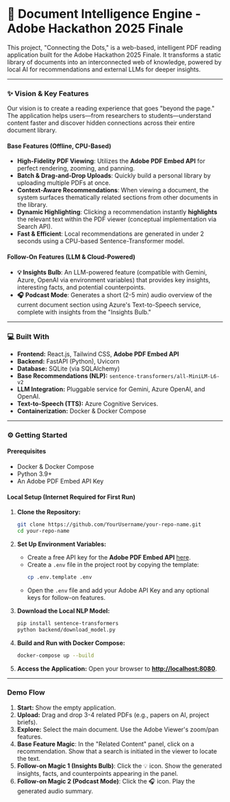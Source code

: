# 🚀 Document Intelligence Engine - Adobe Hackathon 2025 Finale

This project, "Connecting the Dots," is a web-based, intelligent PDF reading application built for the Adobe Hackathon 2025 Finale. It transforms a static library of documents into an interconnected web of knowledge, powered by local AI for recommendations and external LLMs for deeper insights.


---

### ✨ Vision & Key Features

Our vision is to create a reading experience that goes "beyond the page." The application helps users—from researchers to students—understand content faster and discover hidden connections across their entire document library.

#### Base Features (Offline, CPU-Based)
-   **High-Fidelity PDF Viewing**: Utilizes the **Adobe PDF Embed API** for perfect rendering, zooming, and panning.
-   **Batch & Drag-and-Drop Uploads**: Quickly build a personal library by uploading multiple PDFs at once.
-   **Context-Aware Recommendations**: When viewing a document, the system surfaces thematically related sections from other documents in the library.
-   **Dynamic Highlighting**: Clicking a recommendation instantly **highlights** the relevant text within the PDF viewer (conceptual implementation via Search API).
-   **Fast & Efficient**: Local recommendations are generated in under 2 seconds using a CPU-based Sentence-Transformer model.

#### Follow-On Features (LLM & Cloud-Powered)
-   **💡 Insights Bulb**: An LLM-powered feature (compatible with Gemini, Azure, OpenAI via environment variables) that provides key insights, interesting facts, and potential counterpoints.
-   **🎧 Podcast Mode**: Generates a short (2-5 min) audio overview of the current document section using Azure's Text-to-Speech service, complete with insights from the "Insights Bulb."

---

### 💻 Built With

-   **Frontend:** React.js, Tailwind CSS, **Adobe PDF Embed API**
-   **Backend:** FastAPI (Python), Uvicorn
-   **Database:** SQLite (via SQLAlchemy)
-   **Base Recommendations (NLP):** `sentence-transformers/all-MiniLM-L6-v2`
-   **LLM Integration:** Pluggable service for Gemini, Azure OpenAI, and OpenAI.
-   **Text-to-Speech (TTS):** Azure Cognitive Services.
-   **Containerization:** Docker & Docker Compose

---

### ⚙️ Getting Started

#### Prerequisites
-   Docker & Docker Compose
-   Python 3.9+
-   An Adobe PDF Embed API Key

#### Local Setup (Internet Required for First Run)

1.  **Clone the Repository:**
    ```sh
    git clone https://github.com/YourUsername/your-repo-name.git
    cd your-repo-name
    ```

2.  **Set Up Environment Variables:**
    -   Create a free API key for the **Adobe PDF Embed API** [here](https://developer.adobe.com/document-services/docs/overview/pdf-embed-api/gettingstarted/).
    -   Create a `.env` file in the project root by copying the template:
        ```sh
        cp .env.template .env
        ```
    -   Open the `.env` file and add your Adobe API Key and any optional keys for follow-on features.

3.  **Download the Local NLP Model:**
    ```sh
    pip install sentence-transformers
    python backend/download_model.py
    ```

4.  **Build and Run with Docker Compose:**
    ```sh
    docker-compose up --build
    ```

5.  **Access the Application:**
    Open your browser to [**http://localhost:8080**](http://localhost:8080).

---
### Demo Flow
1.  **Start:** Show the empty application.
2.  **Upload:** Drag and drop 3-4 related PDFs (e.g., papers on AI, project briefs).
3.  **Explore:** Select the main document. Use the Adobe Viewer's zoom/pan features.
4.  **Base Feature Magic**: In the "Related Content" panel, click on a recommendation. Show that a search is initiated in the viewer to locate the text.
5.  **Follow-on Magic 1 (Insights Bulb)**: Click the 💡 icon. Show the generated insights, facts, and counterpoints appearing in the panel.
6.  **Follow-on Magic 2 (Podcast Mode)**: Click the 🎧 icon. Play the generated audio summary. 
